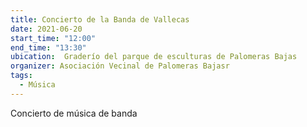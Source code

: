 ```yaml
---
title: Concierto de la Banda de Vallecas
date: 2021-06-20
start_time: "12:00"
end_time: "13:30"
ubication:  Graderío del parque de esculturas de Palomeras Bajas
organizer: Asociación Vecinal de Palomeras Bajasr
tags:
  - Música
---
```

Concierto de música de banda
